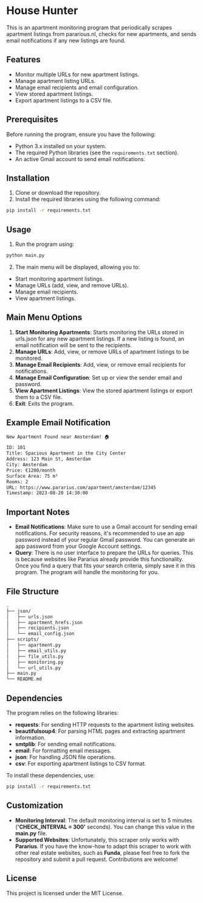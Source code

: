 # House Hunter

This is an apartment monitoring program that periodically scrapes apartment listings from pararious.nl, checks for new apartments, and sends email notifications if any new listings are found.

## Features

- Monitor multiple URLs for new apartment listings.
- Manage apartment listing URLs.
- Manage email recipients and email configuration.
- View stored apartment listings.
- Export apartment listings to a CSV file.

## Prerequisites

Before running the program, ensure you have the following:

- Python 3.x installed on your system.
- The required Python libraries (see the `requirements.txt` section).
- An active Gmail account to send email notifications.

## Installation

1. Clone or download the repository.
2. Install the required libraries using the following command:

```bash
pip install -r requirements.txt
```

## Usage
1. Run the program using:
```bash
python main.py
```
2. The main menu will be displayed, allowing you to:
* Start monitoring apartment listings.
* Manage URLs (add, view, and remove URLs).
* Manage email recipients.
* View apartment listings.

## Main Menu Options
1. __Start Monitoring Apartments__: Starts monitoring the URLs stored in urls.json for any new apartment listings. If a new listing is found, an email notification will be sent to the recipients.
2. __Manage URLs__: Add, view, or remove URLs of apartment listings to be monitored.
3. __Manage Email Recipients__: Add, view, or remove email recipients for notifications.
4. __Manage Email Configuration__: Set up or view the sender email and password.
5. __View Apartment Listings__: View the stored apartment listings or export them to a CSV file.
6. __Exit__: Exits the program.

## Example Email Notification
```bash
New Apartment Found near Amsterdam! 🏠

ID: 101
Title: Spacious Apartment in the City Center
Address: 123 Main St, Amsterdam
City: Amsterdam
Price: €1200/month
Surface Area: 75 m²
Rooms: 2
URL: https://www.pararius.com/apartment/amsterdam/12345
Timestamp: 2023-08-20 14:30:00
```

## Important Notes
* __Email Notifications__: Make sure to use a Gmail account for sending email notifications. For security reasons, it's recommended to use an app password instead of your regular Gmail password. You can generate an app password from your Google Account settings.
* __Query__: There is no user interface to prepare the URLs for queries. This is because websites like Pararius already provide this functionality. Once you find a query that fits your search criteria, simply save it in this program. The program will handle the monitoring for you.

## File Structure
```bash
.
├── json/
│   ├── urls.json
│   ├── apartment_hrefs.json
│   ├── recipients.json
│   └── email_config.json
├── scripts/
│   ├── apartment.py
│   ├── email_utils.py
│   ├── file_utils.py
│   ├── monitoring.py
│   └── url_utils.py
├── main.py
└── README.md
```

## Dependencies
The program relies on the following libraries:
* __requests__: For sending HTTP requests to the apartment listing websites.
* __beautifulsoup4__: For parsing HTML pages and extracting apartment information.
* __smtplib__: For sending email notifications.
* __email__: For formatting email messages.
* __json__: For handling JSON file operations.
* __csv__: For exporting apartment listings to CSV format.

To install these dependencies, use:
```bash
pip install -r requirements.txt
```

## Customization
* __Monitoring Interval__:
The default monitoring interval is set to 5 minutes (__'CHECK_INTERVAL = 300'__ seconds). You can change this value in the __main.py__ file.
* __Supported Websites__:
Unfortunately, this scraper only works with __Pararius__. If you have the know-how to adapt this scraper to work with other real estate websites, such as __Funda__, please feel free to fork the repository and submit a pull request. Contributions are welcome!

## License
This project is licensed under the MIT License.